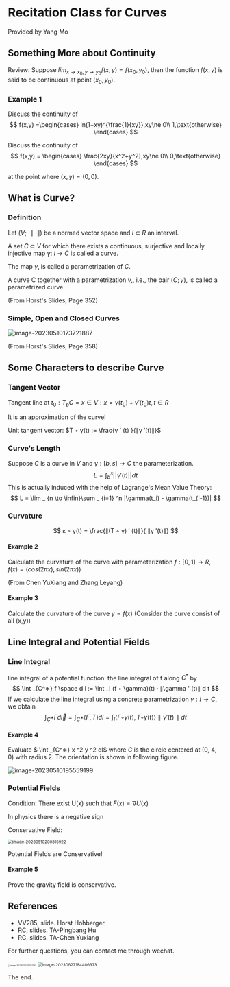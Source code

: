 # Recitation Class for Curves

Provided by Yang Mo

## Something More about Continuity

Review: Suppose $lim_{x\to x_0,y\to y_0} f(x,y) = f(x_0,y_0)$, then the function $f(x,y)$ is said to be continuous at point $(x_0,y_0)$.

### Example 1

Discuss the continuity of 
$$
f(x,y) =\begin{cases} ln(1+xy)^{\frac{1}{xy}},xy\ne 0\\
			1,\text{otherwise}
			\end{cases}
$$















Discuss the continuity of
$$
f(x,y) = \begin{cases}
\frac{2xy}{x^2+y^2},xy\ne 0\\
				0,\text{otherwise}
\end{cases}
$$


at the point where $(x,y) = (0,0)$.

















## What is Curve?

### Definition

Let ($V$; $∥ · ∥$) be a normed vector space and $I$ ⊂ $R$ an interval. 

A set $C$ ⊂ $V$ for which there exists a continuous, surjective and locally injective map $\gamma$: $I$ → $C$ is called a curve. 

The map $\gamma$‚ is called a parametrization of $C$. 

A curve C together with a parametrization $\gamma$‚, i.e., the pair ($C; \gamma$), is called a parametrized curve.

(From Horst's Slides, Page 352)

### Simple, Open and Closed Curves

![image-20230510173721887](C:\Users\Nephr\AppData\Roaming\Typora\typora-user-images\image-20230510173721887.png)

(From Horst's Slides, Page 358)





## Some Characters to describe Curve

### Tangent Vector

Tangent line at $t_0: T_pC = {x ∈ V : x = γ(t_0) + γ ′ (t_0)t, t ∈ R}$

It is an approximation of  the curve!

Unit tangent vector: $T ◦ γ(t) := \frac{γ ′ (t) }{∥γ ′(t)∥}$



### Curve's Length

Suppose $C$ is a curve in $V$ and $γ : [b,s] → C$ the parameterization.
$$
L = \int_b^s ||\gamma'(t)||dt
$$
This is actually induced with the help of Lagrange's Mean Value Theory:
$$
L = \lim _ {n \to \infin}\sum _ {i=1} ^n |\gamma(t_i) - \gamma(t_{i-1})|
$$

 ### Curvature

$$
κ ◦ γ(t)  = \frac{∥(T ◦ γ) ′ (t)∥}{ ∥γ ′(t)∥}
$$

#### Example 2

Calculate the curvature of the curve with parameterization $f : [0, 1] → R, f (x) = (cos(2πx),sin(2πx))$

(From Chen YuXiang and Zhang Leyang)















#### Example 3

Calculate the curvature of the curve $y = f(x)$ (Consider the curve consist of all (x,y))

















## Line Integral and Potential Fields

### Line Integral 

line integral of a potential function:  the line integral of f along $C^*$  by
$$
\int _{C^∗} f \space d l := \int _I (f ◦ \gamma)(t) · ∥\gamma ' (t)∥ d t
$$
If we calculate the line integral using a concrete parametrization $\gamma: I → C$, we obtain 
$$
 \int _{C ^∗} F d\vec{l} = \int _{C^ ∗} ⟨F, T ⟩ dl = \int_I ⟨F ◦ \gamma(t), T ◦ \gamma(t)⟩∥\gamma'(t)∥ d t
$$

#### Example 4

Evaluate $ \int _{C^∗} x ^2 y ^2 dl$  where $C$ is the circle centered at (0, 4, 0) with radius 2. The orientation is shown in following figure.

![image-20230510195559199](C:\Users\Nephr\AppData\Roaming\Typora\typora-user-images\image-20230510195559199.png)



























### Potential Fields

Condition: There exist U(x) such that $F(x) = \nabla U(x)$

In physics there is a negative sign

Conservative Field: 

<img src="C:\Users\Nephr\AppData\Roaming\Typora\typora-user-images\image-20230510200315922.png" alt="image-20230510200315922" style="zoom: 67%;" />

Potential Fields are Conservative!

#### Example 5

Prove the gravity field is conservative.



















## References

- VV285, slide. Horst Hohberger
- RC, slides. TA-Pingbang Hu
- RC, slides. TA-Chen Yuxiang



For further questions, you can contact me through wechat.

<img src="C:\Users\Nephr\AppData\Roaming\Typora\typora-user-images\image-20230515231252742.png" alt="image-20230515231252742" style="zoom: 33%;" />

<img src="C:\Users\Nephr\AppData\Roaming\Typora\typora-user-images\image-20230627184406373.png" alt="image-20230627184406373" style="zoom: 67%;" />

The end.